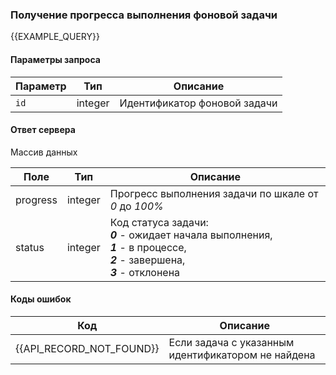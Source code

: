 ### Получение прогресса выполнения фоновой задачи
{{EXAMPLE_QUERY}}

#### Параметры запроса

 Параметр   | Тип     | Описание
------------|---------|-----------
`id`        | integer | Идентификатор фоновой задачи

#### Ответ сервера
Массив данных

Поле     | Тип     | Описание
---------|---------|-------------
progress | integer | Прогресс выполнения задачи по шкале от *0* до *100%*
status   | integer | Код статуса задачи:<br>***0*** - ожидает начала выполнения,<br>***1*** - в процессе,<br>***2*** - завершена,<br>***3*** - отклонена

#### Коды ошибок
Код | Описание
----|----
{{API_RECORD_NOT_FOUND}} | Если задача с указанным идентификатором не найдена